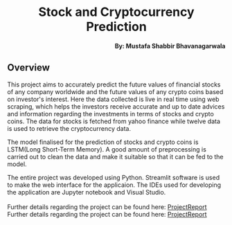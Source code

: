 <h1 align="center">Stock and Cryptocurrency Prediction </h1>

<p align="right"><b>By: Mustafa Shabbir Bhavanagarwala</b></p>

## Overview
<p>This project aims to accurately predict the future values of financial stocks of any company worldwide and the future values of any
crypto coins based on investor's interest. Here the data collected is live in real time using web scraping, which helps the investors receive accurate and up to date advices and information regarding the investments in terms of stocks and crypto coins. The data for stocks is fetched from yahoo finance while twelve data is used to retrieve the cryptocurrency data.</p>

<p>The model finalised for the prediction of stocks and crypto coins is LSTM(Long Short-Term Memory). A good amount of preprocessing is carried out to clean the data and make it suitable so that it can be fed to the model.<p>

The entire project was developed using Python. Streamlit software is used to make the web interface for the applicaion. The IDEs used for developing the application are Jupyter notebook and Visual Studio.
<br>
<br>
Further details regarding the project can be found here: [ProjectReport](FinalReport.pdf)
<br>
Further details regarding the project can be found here: [ProjectReport](FinalReport.pdf)

</p>